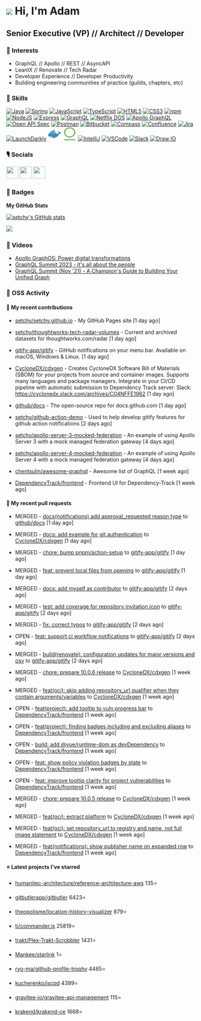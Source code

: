 ![](https://user-images.githubusercontent.com/18350557/176309783-0785949b-9127-417c-8b55-ab5a4333674e.gif) Hi, I'm Adam
============================================================================================================================

Senior Executive (VP) // Architect // Developer
-----------------------------------------------

### 🔭 Interests

- GraphQL // Apollo // REST // AsyncAPI
- LeanIX // Renovate // Tech Radar
- Developer Experience // Developer Productivity
- Building engineering communities of practice (guilds, chapters, etc)

### 💪 Skills

<p align="left">
  <a href="https://www.oracle.com/java/" target="_blank" rel="noreferrer"><img src="https://raw.githubusercontent.com/danielcranney/readme-generator/main/public/icons/skills/java-colored.svg" width="36" height="36" alt="Java" /></a>
  <a href="https://spring.io/" target="_blank" rel="noreferrer"><img src="https://cdn.worldvectorlogo.com/logos/spring-3.svg" width="36" height="36" alt="Spring" /></a> 
  <a href="https://developer.mozilla.org/en-US/docs/Web/JavaScript" target="_blank" rel="noreferrer"><img src="https://raw.githubusercontent.com/danielcranney/readme-generator/main/public/icons/skills/javascript-colored.svg" width="36" height="36" alt="JavaScript" /></a>
  <a href="https://www.typescriptlang.org/" target="_blank" rel="noreferrer"><img src="https://raw.githubusercontent.com/danielcranney/readme-generator/main/public/icons/skills/typescript-colored.svg" width="36" height="36" alt="TypeScript" /></a>
  <a href="https://developer.mozilla.org/en-US/docs/Glossary/HTML5" target="_blank" rel="noreferrer"><img src="https://raw.githubusercontent.com/danielcranney/readme-generator/main/public/icons/skills/html5-colored.svg" width="36" height="36" alt="HTML5" /></a>
  <a href="https://www.w3.org/TR/CSS/#css" target="_blank" rel="noreferrer"><img src="https://raw.githubusercontent.com/danielcranney/readme-generator/main/public/icons/skills/css3-colored.svg" width="36" height="36" alt="CSS3" /></a>
  <a href="https://www.npmjs.com//" target="_blank" rel="noreferrer"><img src="https://cdn.worldvectorlogo.com/logos/npm-square-red-1.svg" width="36" height="36" alt="npm" /></a>
  <a href="https://nodejs.org/en/" target="_blank" rel="noreferrer"><img src="https://raw.githubusercontent.com/danielcranney/readme-generator/main/public/icons/skills/nodejs-colored.svg" width="36" height="36" alt="NodeJS" /></a>
  <a href="https://expressjs.com/" target="_blank" rel="noreferrer"><img src="https://raw.githubusercontent.com/danielcranney/readme-generator/main/public/icons/skills/express-colored.svg" width="36" height="36" alt="Express" /></a>
  <a href="https://graphql.org/" target="_blank" rel="noreferrer"><img src="https://raw.githubusercontent.com/danielcranney/readme-generator/main/public/icons/skills/graphql-colored.svg" width="36" height="36" alt="GraphQL" /></a>
  <a href="https://netflix.github.io/dgs/" target="_blank" rel="noreferrer"><img src="https://raw.githubusercontent.com/Netflix/dgs/main/docs/images/dgs-framework-brand/Icon/dgs-icon--blue.svg" width="36" height="36" alt="Netflix DGS" /></a>
  <a href="https://apollographql.com/" target="_blank" rel="noreferrer"><img src="https://cdn.worldvectorlogo.com/logos/apollo-graphql-compact.svg" width="36" height="36" alt="Apollo GraphQL" /></a>
  <a href="https://swagger.io/specification/" target="_blank" rel="noreferrer"><img src="https://cdn.worldvectorlogo.com/logos/openapi-1.svg" width="36" height="36" alt="Open API Spec" /></a>
  <a href="https://www.postman.com//" target="_blank" rel="noreferrer"><img src="https://cdn.worldvectorlogo.com/logos/postman.svg" width="36" height="36" alt="Postman" /></a>
  <a href="https://www.atlassian.com/software/bitbucket" target="_blank" rel="noreferrer"><img src="https://cdn.worldvectorlogo.com/logos/bitbucket-icon.svg" width="36" height="36" alt="Bitbucket" /></a>
  <a href="https://www.atlassian.com/software/compass" target="_blank" rel="noreferrer"><img src="https://cdn.worldvectorlogo.com/logos/atlassian-compass-1.svg" width="36" height="36" alt="Compass" /></a>
  <a href="https://www.atlassian.com/software/confluence" target="_blank" rel="noreferrer"><img src="https://cdn.worldvectorlogo.com/logos/confluence-1.svg" width="36" height="36" alt="Confluence" /></a>
  <a href="https://www.atlassian.com/software/jira" target="_blank" rel="noreferrer"><img src="https://cdn.worldvectorlogo.com/logos/jira-1.svg" width="36" height="36" alt="Jira" /></a>
  <a href="https://launchdarkly.com/" target="_blank" rel="noreferrer"><img src="https://cdn.worldvectorlogo.com/logos/launchdarkly-2.svg" width="36" height="36" alt="LaunchDarkly" /></a>
  <a href="https://docker.com/" target="_blank" rel="noreferrer"><img src="https://raw.githubusercontent.com/nx211/homer-icons/master/png/docker.png" width="36" height="36" alt="Docker" /></a>
  <a href="https://jfrog.com/artifactory/" target="_blank" rel="noreferrer"><img src="https://raw.githubusercontent.com/nx211/homer-icons/master/png/artifactory.png" width="36" height="36" alt="Artifactory" /></a>
  <a href="https://www.jetbrains.com/idea/" target="_blank" rel="noreferrer"><img src="https://cdn.worldvectorlogo.com/logos/intellij-idea-1.svg" width="36" height="36" alt="IntelliJ" /></a>
  <a href="https://code.visualstudio.com/" target="_blank" rel="noreferrer"><img src="https://cdn.worldvectorlogo.com/logos/visual-studio-code-1.svg" width="36" height="36" alt="VSCode" /></a>
  <a href="https://slack.com/" target="_blank" rel="noreferrer"><img src="https://cdn.worldvectorlogo.com/logos/slack-new-logo.svg" width="36" height="36" alt="Slack" /></a>
  <a href="https://drawio-app.com/" target="_blank" rel="noreferrer"><img src="https://cdn.worldvectorlogo.com/logos/draw-io.svg" width="36" height="36" alt="Draw IO" /></a>
</p>

                      

### 🎙️ Socials
                  
<p align="left">
  <a href="https://www.github.com/setchy" target="_blank" rel="noreferrer"><img src="https://raw.githubusercontent.com/danielcranney/readme-generator/main/public/icons/socials/github.svg" width="32" height="32" /></a>
  <a href="https://www.linkedin.com/in/adamsetch" target="_blank" rel="noreferrer"><img src="https://raw.githubusercontent.com/danielcranney/readme-generator/main/public/icons/socials/linkedin.svg" width="32" height="32" /></a>
  <a href="https://www.twitter.com/setchy87" target="_blank" rel="noreferrer"><img src="https://raw.githubusercontent.com/danielcranney/readme-generator/main/public/icons/socials/twitter.svg" width="32" height="32" /></a>
</p>

### 📛 Badges

<b>My GitHub Stats</b>

<a href="http://www.github.com/setchy"><img src="https://github-readme-stats.vercel.app/api?username=setchy&show_icons=true&hide=&count_private=true&title_color=0891b2&text_color=ffffff&icon_color=0891b2&bg_color=1c1917&hide_border=true&show_icons=true" alt="setchy's GitHub stats" /></a>

<a href="http://www.github.com/setchy"><img src="https://github-readme-streak-stats.herokuapp.com/?user=setchy&stroke=ffffff&background=1c1917&ring=0891b2&fire=0891b2&currStreakNum=ffffff&currStreakLabel=0891b2&sideNums=ffffff&sideLabels=ffffff&dates=ffffff&hide_border=true" /></a>

### 📼 Videos

- [Apollo GraphOS: Power digital transformations](https://www.apollographql.com/enterprise?wvideo=4fu2lsjssc)
- [GraphQL Summit 2023 - it's all about the people](https://www.youtube.com/watch?v=090IWEcHbJc)
- [GraphQL Summit (Nov '21) - A Champion's Guide to Building Your Unified Graph](https://www.apollographql.com/events/roundtable/graphql-summit-november-2021/a-champions-guide-to-building-your-unified-graph)

### 🎯 OSS Activity
#### 🚀 My recent contributions



- [setchy/setchy.github.io](https://github.com/setchy/setchy.github.io) - My GitHub Pages site [1 day ago]

- [setchy/thoughtworks-tech-radar-volumes](https://github.com/setchy/thoughtworks-tech-radar-volumes) - Current and archived datasets for thoughtworks.com/radar  [1 day ago]

- [gitify-app/gitify](https://github.com/gitify-app/gitify) - GitHub notifications on your menu bar. Available on macOS, Windows &amp; Linux. [1 day ago]

- [CycloneDX/cdxgen](https://github.com/CycloneDX/cdxgen) - Creates CycloneDX Software Bill of Materials (SBOM) for your projects from source and container images. Supports many languages and package managers. Integrate in your CI/CD pipeline with automatic submission to Dependency Track server. Slack: https://cyclonedx.slack.com/archives/C04NFFE1962 [1 day ago]

- [github/docs](https://github.com/github/docs) - The open-source repo for docs.github.com [1 day ago]

- [setchy/github-action-demo](https://github.com/setchy/github-action-demo) - Used to help develop gitify features for github action notifications [2 days ago]

- [setchy/apollo-server-3-mocked-federation](https://github.com/setchy/apollo-server-3-mocked-federation) - An example of using Apollo Server 3 with a mock managed federation gateway [4 days ago]

- [setchy/apollo-server-4-mocked-federation](https://github.com/setchy/apollo-server-4-mocked-federation) - An example of using Apollo Server 4 with a mock managed federation gateway [4 days ago]

- [chentsulin/awesome-graphql](https://github.com/chentsulin/awesome-graphql) - Awesome list of GraphQL [1 week ago]

- [DependencyTrack/frontend](https://github.com/DependencyTrack/frontend) - Frontend UI for Dependency-Track [1 week ago]

#### 🎉 My recent pull requests



- MERGED - [docs(notifications) add approval_requested reason type](https://github.com/github/docs/pull/31681) to [github/docs](https://github.com/github/docs) [1 day ago]

- MERGED - [docs: add example for git authentication](https://github.com/CycloneDX/cdxgen/pull/893) to [CycloneDX/cdxgen](https://github.com/CycloneDX/cdxgen) [1 day ago]

- MERGED - [chore: bump pnpm/action-setup](https://github.com/gitify-app/gitify/pull/779) to [gitify-app/gitify](https://github.com/gitify-app/gitify) [1 day ago]

- MERGED - [feat: prevent local files from opening](https://github.com/gitify-app/gitify/pull/777) to [gitify-app/gitify](https://github.com/gitify-app/gitify) [1 day ago]

- MERGED - [docs: add myself as contributor](https://github.com/gitify-app/gitify/pull/775) to [gitify-app/gitify](https://github.com/gitify-app/gitify) [2 days ago]

- MERGED - [test: add coverage for repository invitation icon](https://github.com/gitify-app/gitify/pull/769) to [gitify-app/gitify](https://github.com/gitify-app/gitify) [2 days ago]

- MERGED - [fix: correct typos](https://github.com/gitify-app/gitify/pull/768) to [gitify-app/gitify](https://github.com/gitify-app/gitify) [2 days ago]

- OPEN - [feat: support ci workflow notifications](https://github.com/gitify-app/gitify/pull/766) to [gitify-app/gitify](https://github.com/gitify-app/gitify) [2 days ago]

- MERGED - [build(renovate): configuration updates for major versions and osv](https://github.com/gitify-app/gitify/pull/752) to [gitify-app/gitify](https://github.com/gitify-app/gitify) [2 days ago]

- MERGED - [chore: prepare 10.0.6 release](https://github.com/CycloneDX/cdxgen/pull/880) to [CycloneDX/cdxgen](https://github.com/CycloneDX/cdxgen) [1 week ago]

- MERGED - [feat(oci): skip adding repository_url qualifier when they contain arguments/variables](https://github.com/CycloneDX/cdxgen/pull/879) to [CycloneDX/cdxgen](https://github.com/CycloneDX/cdxgen) [1 week ago]

- OPEN - [feat(project): add tooltip to vuln progress bar](https://github.com/DependencyTrack/frontend/pull/738) to [DependencyTrack/frontend](https://github.com/DependencyTrack/frontend) [1 week ago]

- OPEN - [feat(project): finding badges including and excluding aliases](https://github.com/DependencyTrack/frontend/pull/736) to [DependencyTrack/frontend](https://github.com/DependencyTrack/frontend) [1 week ago]

- OPEN - [build: add @vue/runtime-dom as devDependency](https://github.com/DependencyTrack/frontend/pull/735) to [DependencyTrack/frontend](https://github.com/DependencyTrack/frontend) [1 week ago]

- OPEN - [feat: show policy violation badges by state](https://github.com/DependencyTrack/frontend/pull/734) to [DependencyTrack/frontend](https://github.com/DependencyTrack/frontend) [1 week ago]

- OPEN - [feat: improve tooltip clarity for project vulnerabilities](https://github.com/DependencyTrack/frontend/pull/733) to [DependencyTrack/frontend](https://github.com/DependencyTrack/frontend) [1 week ago]

- MERGED - [chore: prepare 10.0.5 release](https://github.com/CycloneDX/cdxgen/pull/876) to [CycloneDX/cdxgen](https://github.com/CycloneDX/cdxgen) [1 week ago]

- MERGED - [feat(oci): extract platform](https://github.com/CycloneDX/cdxgen/pull/874) to [CycloneDX/cdxgen](https://github.com/CycloneDX/cdxgen) [1 week ago]

- MERGED - [feat(oci): set repository_url to registry and name, not full image statement](https://github.com/CycloneDX/cdxgen/pull/873) to [CycloneDX/cdxgen](https://github.com/CycloneDX/cdxgen) [1 week ago]

- MERGED - [feat(notifications): show publisher name on expanded row](https://github.com/DependencyTrack/frontend/pull/728) to [DependencyTrack/frontend](https://github.com/DependencyTrack/frontend) [1 week ago]

#### ⭐ Latest projects I've starred



- [humanitec-architecture/reference-architecture-aws](https://github.com/humanitec-architecture/reference-architecture-aws) 135⭐

- [gitbutlerapp/gitbutler](https://github.com/gitbutlerapp/gitbutler) 6423⭐

- [theopolisme/location-history-visualizer](https://github.com/theopolisme/location-history-visualizer) 879⭐

- [tj/commander.js](https://github.com/tj/commander.js) 25819⭐

- [trakt/Plex-Trakt-Scrobbler](https://github.com/trakt/Plex-Trakt-Scrobbler) 1431⭐

- [Mankee/starlink](https://github.com/Mankee/starlink) 1⭐

- [ryo-ma/github-profile-trophy](https://github.com/ryo-ma/github-profile-trophy) 4465⭐

- [kucherenko/jscpd](https://github.com/kucherenko/jscpd) 4399⭐

- [gravitee-io/gravitee-api-management](https://github.com/gravitee-io/gravitee-api-management) 115⭐

- [krakend/krakend-ce](https://github.com/krakend/krakend-ce) 1668⭐


